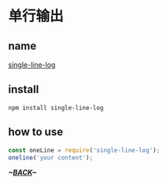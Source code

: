 # 单行输出

## name 

[single-line-log](https://github.com/freeall/single-line-log)

## install

```
npm install single-line-log 
```

## how to use

```js
const oneLine = require('single-line-log');
oneline('your content');
```

***~[BACK](README.md)~***

